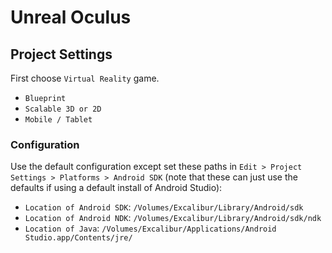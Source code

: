# Unreal Oculus


## Project Settings

First choose `Virtual Reality` game.

- `Blueprint`
- `Scalable 3D or 2D`
- `Mobile / Tablet`

### Configuration

Use the default configuration except set these paths in `Edit > Project Settings > Platforms > Android SDK` (note that these can just use the defaults if using a default install of Android Studio):

- `Location of Android SDK`: `/Volumes/Excalibur/Library/Android/sdk`
- `Location of Android NDK`: `/Volumes/Excalibur/Library/Android/sdk/ndk`
- `Location of Java`: `/Volumes/Excalibur/Applications/Android Studio.app/Contents/jre/`
